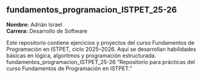 ## fundamentos_programacion_ISTPET_25-26

**Nombre:** Adrián Israel  
**Carrera:** Desarrollo de Software  

Este repositorio contiene ejercicios y proyectos del curso Fundamentos de Programación en ISTPET, ciclo 2025–2026. Aquí se desarrollan habilidades básicas en lógica, algoritmos y programación estructurada.
 fundamentos_programacion_ISTPET_25-26
“Repositorio para prácticas del curso Fundamentos de Programación en ISTPET.”
